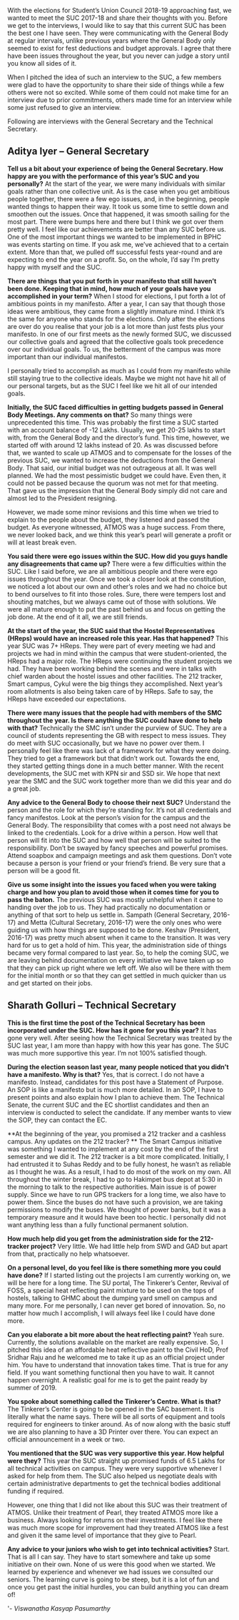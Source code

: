 <!-- TITLE: A Review of SUC 2017-18 -->
<!-- SUBTITLE: Disclaimer – Any opinions expressed in this article are those of the author or the person being interviewed and do not reflect the opinions of Journal Club. -->

With the elections for Student’s Union Council 2018-19 approaching fast, we wanted to meet the SUC 2017-18 and share their thoughts with you. Before we get to the interviews, I would like to say that this current SUC has been the best one I have seen. They were communicating with the General Body at regular intervals, unlike previous years where the General Body only seemed to exist for fest deductions and budget approvals. I agree that there have been issues throughout the year, but you never can judge a story until you know all sides of it. 

When I pitched the idea of such an interview to the SUC, a few members were glad to have the opportunity to share their side of things while a few others were not so excited. While some of them could not make time for an interview due to prior commitments, others made time for an interview while some just refused to give an interview.

Following are interviews with the General Secretary and the Technical Secretary.

## Aditya Iyer – General Secretary

**Tell us a bit about your experience of being the General Secretary. How happy are you with the performance of this year’s SUC and you personally?**
At the start of the year, we were many individuals with similar goals rather than one collective unit. As is the case when you get ambitious people together, there were a few ego issues, and, in the beginning, people wanted things to happen their way. It took us some time to settle down and smoothen out the issues. Once that happened, it was smooth sailing for the most part. There were bumps here and there but I think we got over them pretty well. I feel like our achievements are better than any SUC before us. One of the most important things we wanted to be implemented in BPHC was events starting on time. If you ask me, we’ve achieved that to a certain extent. More than that, we pulled off successful fests year-round and are expecting to end the year on a profit. So, on the whole, I’d say I’m pretty happy with myself and the SUC.


**There are things that you put forth in your manifesto that still haven’t been done. Keeping that in mind, how much of your goals have you accomplished in your term?**
When I stood for elections, I put forth a lot of ambitious points in my manifesto. After a year, I can say that though those ideas were ambitious, they came from a slightly immature mind. I think it’s the same for anyone who stands for the elections. Only after the elections are over do you realise that your job is a lot more than just fests plus your manifesto. In one of our first meets as the newly formed SUC, we discussed our collective goals and agreed that the collective goals took precedence over our individual goals. To us, the betterment of the campus was more important than our individual manifestos.

I personally tried to accomplish as much as I could from my manifesto while still staying true to the collective ideals. Maybe we might not have hit all of our personal targets, but as the SUC I feel like we hit all of our intended goals. 


**Initially, the SUC faced difficulties in getting budgets passed in General Body Meetings. Any comments on that?**
So many things were unprecedented this time. This was probably the first time a SUC started with an account balance of -12 Lakhs. Usually, we get 20-25 lakhs to start with, from the General Body and the director’s fund.  This time, however, we started off with around 12 lakhs instead of 20. As was discussed before that, we wanted to scale up ATMOS and to compensate for the losses of the previous SUC, we wanted to increase the deductions from the General Body. That said, our initial budget was not outrageous at all. It was well planned. We had the most pessimistic budget we could have. Even then, it could not be passed because the quorum was not met for that meeting. That gave us the impression that the General Body simply did not care and almost led to the President resigning. 

However, we made some minor revisions and this time when we tried to explain to the people about the budget, they listened and passed the budget. As everyone witnessed, ATMOS was a huge success. From there, we never looked back, and we think this year’s pearl will generate a profit or will at least break even. 

**You said there were ego issues within the SUC. How did you guys handle any disagreements that came up?**
There were a few difficulties within the SUC. Like I said before, we are all ambitious people and there were ego issues throughout the year. Once we took a closer look at the constitution, we noticed a lot about our own and other’s roles and we had no choice but to bend ourselves to fit into those roles. Sure, there were tempers lost and shouting matches, but we always came out of those with solutions. We were all mature enough to put the past behind us and focus on getting the job done. At the end of it all, we are still friends.


**At the start of the year, the SUC said that the Hostel Representatives (HReps) would have an increased role this year. Has that happened?**
This year SUC was 7+ HReps. They were part of every meeting we had and projects we had in mind within the campus that were student-oriented, the HReps had a major role. The HReps were continuing the student projects we had. They have been working behind the scenes and were in talks with chief warden about the hostel issues and other facilities. The 212 tracker, Smart campus, Cykul were the big things they accomplished. Next year’s room allotments is also being taken care of by HReps. Safe to say, the HReps have exceeded our expectations.  


**There were many issues that the people had with members of the SMC throughout the year. Is there anything the SUC could have done to help with that?**
Technically the SMC isn’t under the purview of SUC. They are a council of students representing the GB with respect to mess issues. They do meet with SUC occasionally, but we have no power over them. I personally feel like there was lack of a framework for what they were doing. They tried to get a framework but that didn’t work out. Towards the end, they started getting things done in a much better manner. With the recent developments, the SUC met with KPN sir and SSD sir. We hope that next year the SMC and the SUC work together more than we did this year and do a great job. 


**Any advice to the General Body to choose their next SUC?**
Understand the person and the role for which they’re standing for. It’s not all credentials and fancy manifestos. Look at the person’s vision for the campus and the General Body. The responsibility that comes with a post need not always be linked to the credentials. Look for a drive within a person.  How well that person will fit into the SUC and how well that person will be suited to the responsibility. Don’t be swayed by fancy speeches and powerful promises. Attend soapbox and campaign meetings and ask them questions. Don’t vote because a person is your friend or your friend’s friend. Be very sure that a person will be a good fit. 


**Give us some insight into the issues you faced when you were taking charge and how you plan to avoid those when it comes time for you to pass the baton.**
The previous SUC was mostly unhelpful when it came to handing over the job to us. They had practically no documentation or anything of that sort to help us settle in. Sampath (General Secretary, 2016-17) and Metta (Cultural Secretary, 2016-17) were the only ones who were guiding us with how things are supposed to be done. Keshav (President, 2016-17) was pretty much absent when it came to the transition. It was very hard for us to get a hold of him.
This year, the administration side of things became very formal compared to last year. So, to help the coming SUC, we are leaving behind documentation on every initiative we have taken up so that they can pick up right where we left off. We also will be there with them for the initial month or so that they can get settled in much quicker than us and get started on their jobs.

## Sharath Golluri – Technical Secretary

**This is the first time the post of the Technical Secretary has been incorporated under the SUC. How has it gone for you this year?**
It has gone very well. After seeing how the Technical Secretary was treated by the SUC last year, I am more than happy with how this year has gone. The SUC was much more supportive this year. I’m not 100% satisfied though.  


**During the election season last year, many people noticed that you didn’t have a manifesto. Why is that?**
Yes, that is correct. I do not have a manifesto. Instead, candidates for this post have a Statement of Purpose. An SOP is like a manifesto but is much more detailed. In an SOP, I have to present points and also explain how I plan to achieve them. The Technical Senate, the current SUC and the EC shortlist candidates and then an interview is conducted to select the candidate. If any member wants to view the SOP, they can contact the EC.


**At the beginning of the year, you promised a 212 tracker and a cashless campus. Any updates on the 212 tracker? **
The Smart Campus initiative was something I wanted to implement at any cost by the end of the first semester and we did it. The 212 tracker is a bit more complicated. Initially, I had entrusted it to Suhas Reddy and to be fully honest, he wasn’t as reliable as I thought he was. As a result, I had to do most of the work on my own. All throughout the winter break, I had to go to Hakimpet bus depot at 5:30 in the morning to talk to the respective authorities. Main issue is of power supply. Since we have to run GPS trackers for a long time, we also have to power them. Since the buses do not have such a provision, we are taking permissions to modify the buses. We thought of power banks, but it was a temporary measure and it would have been too hectic. I personally did not want anything less than a fully functional permanent solution.


**How much help did you get from the administration side for the 212-tracker project?**
Very little. We had little help from SWD and GAD but apart from that, practically no help whatsoever.


**On a personal level, do you feel like is there something more you could have done?**
If I started listing out the projects I am currently working on, we will be here for a long time. The SU portal, The Tinkerer’s Center, Revival of FOSS, a special heat reflecting paint mixture to be used on the tops of hostels, talking to GHMC about the dumping yard smell on campus and many more. For me personally, I can never get bored of innovation. So, no matter how much I accomplish, I will always feel like I could have done more.


**Can you elaborate a bit more about the heat reflecting paint?**
Yeah sure. Currently, the solutions available on the market are really expensive. So, I pitched this idea of an affordable heat reflective paint to the Civil HoD, Prof Sridhar Raju and he welcomed me to take it up as an official project under him. You have to understand that innovation takes time. That is true for any field. If you want something functional then you have to wait. It cannot happen overnight. A realistic goal for me is to get the paint ready by summer of 2019. 


**You spoke about something called the Tinkerer’s Centre. What is that?**
The Tinkerer’s Center is going to be opened in the SAC basement. It is literally what the name says. There will be all sorts of equipment and tools required for engineers to tinker around. As of now along with the basic stuff we are also planning to have a 3D Printer over there. You can expect an official announcement in a week or two.


**You mentioned that the SUC was very supportive this year. How helpful were they?**
This year the SUC straight up promised funds of 6.5 Lakhs for all technical activities on campus. They were very supportive whenever I asked for help from them. The SUC also helped us negotiate deals with certain administrative departments to get the technical bodies additional funding if required.

However, one thing that I did not like about this SUC was their treatment of ATMOS. Unlike their treatment of Pearl, they treated ATMOS more like a business. Always looking for returns on their investments. I feel like there was much more scope for improvement had they treated ATMOS like a fest and given it the same level of importance that they give to Pearl.

**Any advice to your juniors who wish to get into technical activities?**
Start. That is all I can say. They have to start somewhere and take up some initiative on their own. None of us were this good when we started. We learned by experience and whenever we had issues we consulted our seniors. The learning curve is going to be steep, but it is a lot of fun and once you get past the initial hurdles, you can build anything you can dream of!

'- *Viswanatha Kasyap Pasumarthy*





